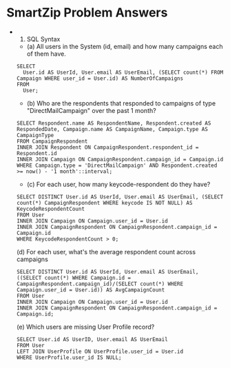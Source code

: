 # SmartZip Problem Answers

- 1. SQL Syntax
  - (a) All users in the System (id, email) and how many campaigns each of them have.

  ```
  SELECT
    User.id AS UserId, User.email AS UserEmail, (SELECT count(*) FROM Campaign WHERE user_id = User.id) AS NumberOfCampaigns
  FROM
    User;
  ```
  - (b) Who are the respondents that responded to campaigns of type "DirectMailCampaign" over the past 1 month?

  ```
  SELECT Respondent.name AS RespondentName, Respondent.created AS RespondedDate, Campaign.name AS CampaignName, Campaign.type AS CampaignType
  FROM CampaignRespondent
  INNER JOIN Respondent ON CampaignRespondent.respondent_id = Respondent.id
  INNER JOIN Campaign ON CampaignRespondent.campaign_id = Campaign.id
  WHERE Campaign.type = 'DirectMailCampaign' AND Respondent.created >= now() - '1 month'::interval;
  ```
  - (c) For each user, how many keycode-respondent do they have?

  ```
  SELECT DISTINCT User.id AS UserId, User.email AS UserEmail, (SELECT count(*) CampaignRespondent WHERE keycode IS NOT NULL) AS KeycodeRespondentCount
  FROM User
  INNER JOIN Campaign ON Campaign.user_id = User.id
  INNER JOIN CampaignRespondent ON CampaignRespondent.campaign_id = Campaign.id
  WHERE KeycodeRespondentCount > 0;
  ```
  (d) For each user, what's the average respondent count across campaigns

  ```
  SELECT DISTINCT User.id AS UserId, User.email AS UserEmail, ((SELECT count(*) WHERE Campaign.id = CampaignRespondent.campaign_id)/(SELECT count(*) WHERE Campaign.user_id = User.id)) AS AvgCampaignCount
  FROM User
  INNER JOIN Campaign ON Campaign.user_id = User.id
  INNER JOIN CampaignRespondent ON CampaignRespondent.campaign_id = Campaign.id;
  ```
  (e) Which users are missing User Profile record?

  ```
  SELECT User.id AS UserID, User.email AS UserEmail
  FROM User
  LEFT JOIN UserProfile ON UserProfile.user_id = User.id
  WHERE UserProfile.user_id IS NULL;
  ```
